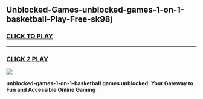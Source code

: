 
## Unblocked-Games-unblocked-games-1-on-1-basketball-Play-Free-sk98j
<h3>
<a href="https://premium76.site?title=unblocked-games-1-on-1-basketball&ref=10A">CLICK TO PLAY</a></h3>
<hr>

<h3>
<a href="https://premium76.site?title=unblocked-games-1-on-1-basketball&ref=10A">CLICK 2 PLAY</a>
  
</h3>

<a href="https://premium76.site?title=unblocked-games-1-on-1-basketball&ref=10A"><img src="https://clearcache.store/games.png"></a>


**unblocked-games-1-on-1-basketball games unblocked: Your Gateway to Fun and Accessible Online Gaming**
